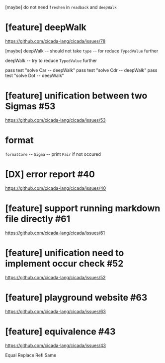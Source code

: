 [maybe] do not need `freshen` in `readback` and `deepWalk`

# [feature] deepWalk

https://github.com/cicada-lang/cicada/issues/78

[maybe] deepWalk -- should not take `type` -- for reduce `TypedValue` further

deepWalk -- try to reduce `TypedValue` further

pass test "solve Car -- deepWalk"
pass test "solve Cdr -- deepWalk"
pass test "solve Dot -- deepWalk"

# [feature] unification between two Sigmas #53

https://github.com/cicada-lang/cicada/issues/53

# format

`formatCore` -- `Sigma` -- print `Pair` if not occured

# [DX] error report #40

https://github.com/cicada-lang/cicada/issues/40

# [feature] support running markdown file directly #61

https://github.com/cicada-lang/cicada/issues/61

# [feature] unification need to implement occur check #52

https://github.com/cicada-lang/cicada/issues/52

# [feature] playground website #63

https://github.com/cicada-lang/cicada/issues/63

# [feature] equivalence #43

https://github.com/cicada-lang/cicada/issues/43

Equal
Replace
Refl
Same
